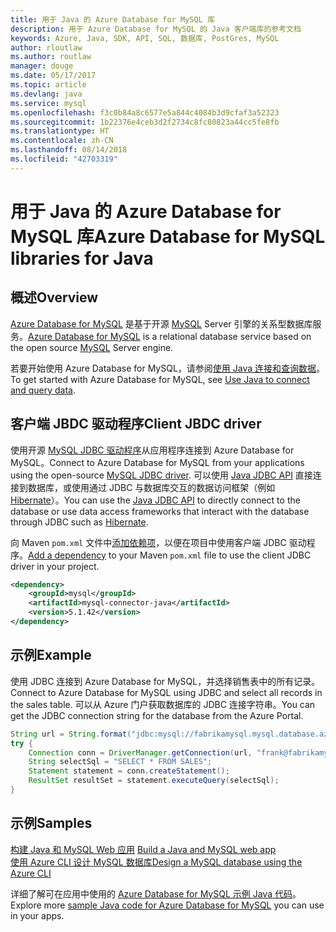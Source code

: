```yaml
---
title: 用于 Java 的 Azure Database for MySQL 库
description: 用于 Azure Database for MySQL 的 Java 客户端库的参考文档
keywords: Azure, Java, SDK, API, SQL, 数据库, PostGres, MySQL
author: rloutlaw
ms.author: routlaw
manager: douge
ms.date: 05/17/2017
ms.topic: article
ms.devlang: java
ms.service: mysql
ms.openlocfilehash: f3c0b84a8c6577e5a844c4084b3d9cfaf3a52323
ms.sourcegitcommit: 1b22376e4ceb3d2f2734c8fc80823a44cc5fe8fb
ms.translationtype: HT
ms.contentlocale: zh-CN
ms.lasthandoff: 08/14/2018
ms.locfileid: "42703319"
---
```

# <a name="azure-database-for-mysql-libraries-for-java"></a><span data-ttu-id="211a2-104">用于 Java 的 Azure Database for MySQL 库</span><span class="sxs-lookup"><span data-stu-id="211a2-104">Azure Database for MySQL libraries for Java</span></span>

## <a name="overview"></a><span data-ttu-id="211a2-105">概述</span><span class="sxs-lookup"><span data-stu-id="211a2-105">Overview</span></span>

<span data-ttu-id="211a2-106">[Azure Database for MySQL](/azure/sql-database/sql-database-technical-overview) 是基于开源 [MySQL](https://www.mysql.com/) Server 引擎的关系型数据库服务。</span><span class="sxs-lookup"><span data-stu-id="211a2-106">[Azure Database for MySQL](/azure/sql-database/sql-database-technical-overview) is a relational database service based on the open source [MySQL](https://www.mysql.com/) Server engine.</span></span> 

<span data-ttu-id="211a2-107">若要开始使用 Azure Database for MySQL，请参阅[使用 Java 连接和查询数据](/azure/mysql/connect-java)。</span><span class="sxs-lookup"><span data-stu-id="211a2-107">To get started with Azure Database for MySQL, see [Use Java to connect and query data](/azure/mysql/connect-java).</span></span>

## <a name="client-jbdc-driver"></a><span data-ttu-id="211a2-108">客户端 JBDC 驱动程序</span><span class="sxs-lookup"><span data-stu-id="211a2-108">Client JBDC driver</span></span>

<span data-ttu-id="211a2-109">使用开源 [MySQL JDBC 驱动程序](https://dev.mysql.com/downloads/connector/j/)从应用程序连接到 Azure Database for MySQL。</span><span class="sxs-lookup"><span data-stu-id="211a2-109">Connect to Azure Database for MySQL from your applications using the open-source [MySQL JDBC driver](https://dev.mysql.com/downloads/connector/j/).</span></span> <span data-ttu-id="211a2-110">可以使用 [Java JDBC API](https://docs.oracle.com/javase/8/docs/technotes/guides/jdbc/) 直接连接到数据库，或使用通过 JDBC 与数据库交互的数据访问框架（例如 [Hibernate](http://hibernate.org/)）。</span><span class="sxs-lookup"><span data-stu-id="211a2-110">You can use the [Java JDBC API](https://docs.oracle.com/javase/8/docs/technotes/guides/jdbc/) to directly connect to the database or use data access frameworks that interact with the database through JDBC such as [Hibernate](http://hibernate.org/).</span></span>

<span data-ttu-id="211a2-111">向 Maven `pom.xml` 文件中[添加依赖项](https://maven.apache.org/guides/getting-started/index.html#How_do_I_use_external_dependencies)，以便在项目中使用客户端 JDBC 驱动程序。</span><span class="sxs-lookup"><span data-stu-id="211a2-111">[Add a dependency](https://maven.apache.org/guides/getting-started/index.html#How_do_I_use_external_dependencies) to your Maven `pom.xml` file to use the client JDBC driver in your project.</span></span>  

```XML
<dependency>
    <groupId>mysql</groupId>
    <artifactId>mysql-connector-java</artifactId>
    <version>5.1.42</version>
</dependency>
```   

## <a name="example"></a><span data-ttu-id="211a2-112">示例</span><span class="sxs-lookup"><span data-stu-id="211a2-112">Example</span></span>

<span data-ttu-id="211a2-113">使用 JDBC 连接到 Azure Database for MySQL，并选择销售表中的所有记录。</span><span class="sxs-lookup"><span data-stu-id="211a2-113">Connect to Azure Database for MySQL using JDBC and select all records in the sales table.</span></span> <span data-ttu-id="211a2-114">可以从 Azure 门户获取数据库的 JDBC 连接字符串。</span><span class="sxs-lookup"><span data-stu-id="211a2-114">You can get the JDBC connection string for the database from the Azure Portal.</span></span>

```java
String url = String.format("jdbc:mysql://fabrikamysql.mysql.database.azure.com:3306/fabrikamdb?verifyServerCertificate=true&useSSL=true&requireSSL=false");
try {
    Connection conn = DriverManager.getConnection(url, "frank@fabrikamysql", "aBcDeFgHiJkL");
    String selectSql = "SELECT * FROM SALES";
    Statement statement = conn.createStatement();
    ResultSet resultSet = statement.executeQuery(selectSql);
}
```

## <a name="samples"></a><span data-ttu-id="211a2-115">示例</span><span class="sxs-lookup"><span data-stu-id="211a2-115">Samples</span></span>

<span data-ttu-id="211a2-116">[构建 Java 和 MySQL Web 应用](/azure/app-service-web/app-service-web-tutorial-java-mysql) </span><span class="sxs-lookup"><span data-stu-id="211a2-116">[Build a Java and MySQL web app](/azure/app-service-web/app-service-web-tutorial-java-mysql) </span></span>  
[<span data-ttu-id="211a2-117">使用 Azure CLI 设计 MySQL 数据库</span><span class="sxs-lookup"><span data-stu-id="211a2-117">Design a MySQL database using the Azure CLI</span></span>](/azure/mysql/tutorial-design-database-using-cli)   

<span data-ttu-id="211a2-118">详细了解可在应用中使用的 [Azure Database for MySQL 示例 Java 代码](https://azure.microsoft.com/resources/samples/?platform=java&term=mysql)。</span><span class="sxs-lookup"><span data-stu-id="211a2-118">Explore more [sample Java code for Azure Database for MySQL](https://azure.microsoft.com/resources/samples/?platform=java&term=mysql) you can use in your apps.</span></span>
